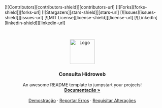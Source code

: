 <!--
*** Thanks for checking out this README Template. If you have a suggestion that would
*** make this better, please fork the repo and create a pull request or simply open
*** an issue with the tag "enhancement".
*** Thanks again! Now go create something AMAZING! :D
-->





<!-- PROJECT SHIELDS -->
<!--
*** I'm using markdown "reference style" links for readability.
*** Reference links are enclosed in brackets [ ] instead of parentheses ( ).
*** See the bottom of this document for the declaration of the reference variables
*** for contributors-url, forks-url, etc. This is an optional, concise syntax you may use.
*** https://www.markdownguide.org/basic-syntax/#reference-style-links
-->
[![Contributors][contributors-shield]][contributors-url]
[![Forks][forks-shield]][forks-url]
[![Stargazers][stars-shield]][stars-url]
[![Issues][issues-shield]][issues-url]
[![MIT License][license-shield]][license-url]
[![LinkedIn][linkedin-shield]][linkedin-url]



<!-- PROJECT LOGO -->
<br />
<p align="center">
  <a href="https://github.com/renan-cassimiro/consulta_hidroweb">
    <img src="images/logo.png" alt="Logo" width="80" height="80">
  </a>

  <h3 align="center">Consulta Hidroweb</h3>

  <p align="center">
    An awesome README template to jumpstart your projects!
    <br />
    <a href="https://github.com/renan-cassimiro/consulta_hidroweb"><strong>Documentação »</strong></a>
    <br />
    <br />
    <a href="https://renancb.shinyapps.io/consulta_hidroweb/">Demostração</a>
    ·
    <a href="https://github.com/renan-cassimiro/consulta_hidroweb/issues">Reportar Erros</a>
    ·
    <a href="https://github.com/renan-cassimiro/consulta_hidroweb/issues">Requisitar Alterações</a>
  </p>
</p>


